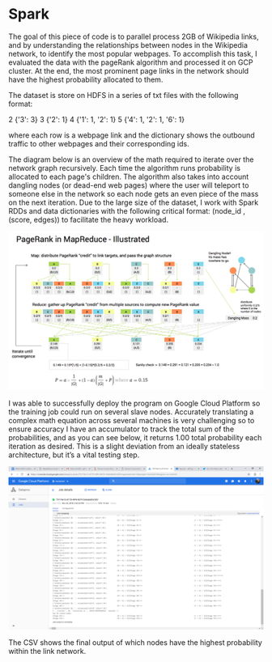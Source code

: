 # Spark

The goal of this piece of code is to parallel process 2GB of Wikipedia links, and by understanding the relationships between nodes in the Wikipedia network, to identify the most popular webpages. To accomplish this task, I evaluated the data with the pageRank algorithm and processed it on GCP cluster. At the end, the most prominent page links in the network should have the highest probability allocated to them.

The dataset is store on HDFS in a series of txt files with the following format:

2	{'3': 3}
3	{'2': 1}
4	{'1': 1, '2': 1}
5	{'4': 1, '2': 1, '6': 1}

where each row is a webpage link and the dictionary shows the outbound traffic to other webpages and their corresponding ids.


The diagram below is an overview of the math required to iterate over the network graph recursively. Each time the algorithm runs probability is allocated to each page's children. The algorithm also takes into account dangling nodes (or dead-end web pages) where the user will teleport to someone else in the network so each node gets an even piece of the mass on the next iteration.  Due to the large size of the dataset, I work with Spark RDDs and data dictionaries with the following critical format: (node_id , (score, edges)) to facilitate the heavy workload.

![PR-illustrated.png](PR-illustrated.png)

I was able to successfully deploy the program on Google Cloud Platform so the training job could run on several slave nodes. Accurately translating a complex math equation across several machines is very challenging so to ensure accuracy I have an accumulator to track the total sum of the probabilities, and as you can see below, it returns 1.00 total probability each iteration as desired. This is a slight deviation from an ideally stateless architecture, but it’s a vital testing step.

![output of code](GCPscreenshot.PNG)

The CSV shows the final output of which nodes have the highest probability within the link network.

